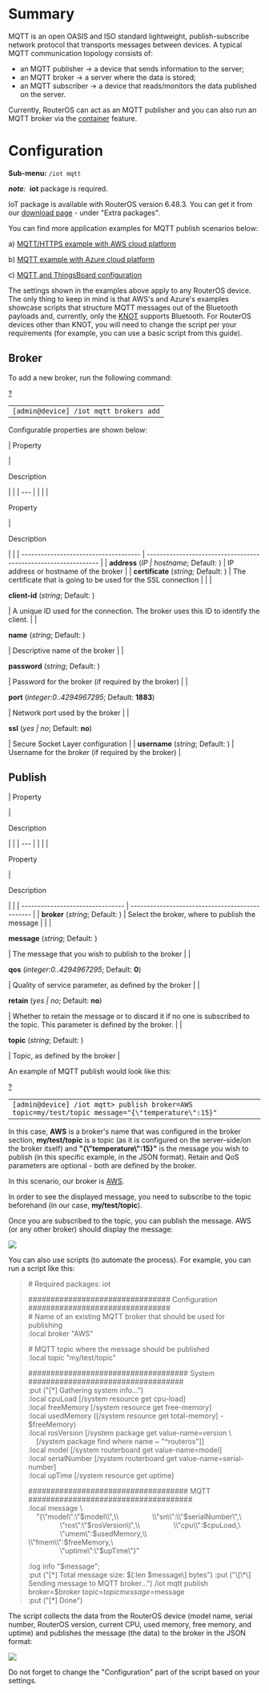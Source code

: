 # Summary

MQTT is an open OASIS and ISO standard lightweight, publish-subscribe network protocol that transports messages between devices. A typical MQTT communication topology consists of:

-   an MQTT publisher → a device that sends information to the server;
-   an MQTT broker → a server where the data is stored;
-   an MQTT subscriber → a device that reads/monitors the data published on the server.

Currently, RouterOS can act as an MQTT publisher and you can also run an MQTT broker via the [container](https://help.mikrotik.com/docs/display/ROS/Container) feature.

# Configuration

**Sub-menu:** `/iot mqtt`

_**note**:_  **iot** package is required.

IoT package is available with RouterOS version 6.48.3. You can get it from our [download page](https://mikrotik.com/download) - under "Extra packages".

You can find more application examples for MQTT publish scenarios below:

a) [MQTT/HTTPS example with AWS cloud platform](https://help.mikrotik.com/docs/pages/viewpage.action?pageId=63045633)

b) [MQTT example with Azure cloud platform](https://help.mikrotik.com/docs/display/UM/MQTT+and+Azure+configuration)

c) [MQTT and ThingsBoard configuration](https://help.mikrotik.com/docs/display/ROS/MQTT+and+ThingsBoard+configuration)

The settings shown in the examples above apply to any RouterOS device. The only thing to keep in mind is that AWS's and Azure's examples showcase scripts that structure MQTT messages out of the Bluetooth payloads and, currently, only the [KNOT](https://mikrotik.com/product/knot) supports Bluetooth. For RouterOS devices other than KNOT, you will need to change the script per your requirements (for example, you can use a basic script from this guide).

## Broker

To add a new broker, run the following command:

[?](https://help.mikrotik.com/docs/display/ROS/MQTT#)

<table border="0" cellpadding="0" cellspacing="0"><tbody><tr><td class="code"><div class="container" title="Hint: double-click to select code"><div class="line number1 index0 alt2" data-bidi-marker="true"><code class="ros plain">[admin@device] </code><code class="ros constants">/iot mqtt brokers </code><code class="ros functions">add</code></div></div></td></tr></tbody></table>

Configurable properties are shown below:

| 
Property

 | 

Description

 |     |
 | --- |  |
 |     |

Property

 | 

Description

 |                                       |
 | ------------------------------------- | --------------------------------------------------------------- |
 | **address** (_IP                      | hostname_; Default: )                                           | IP address or hostname of the broker |
 | **certificate** (_string_; Default: ) | The certificate that is going to be used for the SSL connection |
 |                                       |

**client-id** (_string_; Default: )

 | A unique ID used for the connection. The broker uses this ID to identify the client. |
| 

**name** (_string_; Default: )

 | Descriptive name of the broker |
| 

**password** (_string_; Default: )

 | Password for the broker (if required by the broker) |
| 

**port** (_integer:_0..4294967295__; Default: **1883**)

 | Network port used by the broker |
| 

**ssl** (_yes | no_; Default: **no**)

 | Secure Socket Layer configuration |
| **username** (_string_; Default: ) | Username for the broker (if required by the broker) |

## Publish

| 
Property

 | 

Description

 |     |
 | --- |  |
 |     |

Property

 | 

Description

 |                                  |
 | -------------------------------- | ----------------------------------------------- |
 | **broker** (_string_; Default: ) | Select the broker, where to publish the message |
 |                                  |

**message** (_string_; Default: )

 | The message that you wish to publish to the broker |
| 

**qos** (_integer:_0..4294967295__; Default: **0**)

 | Quality of service parameter, as defined by the broker |
| 

**retain** (_yes | no_; Default: **no**)

 | Whether to retain the message or to discard it if no one is subscribed to the topic. This parameter is defined by the broker. |
| 

**topic** (_string_; Default: )

 | Topic, as defined by the broker |

An example of MQTT publish would look like this:

[?](https://help.mikrotik.com/docs/display/ROS/MQTT#)

<table border="0" cellpadding="0" cellspacing="0"><tbody><tr><td class="code"><div class="container" title="Hint: double-click to select code"><div class="line number1 index0 alt2" data-bidi-marker="true"><code class="ros plain">[admin@device] </code><code class="ros constants">/iot mqtt&gt; publish broker=AWS topic=my/test/topic message="{\"temperature\":15}"</code></div></div></td></tr></tbody></table>

In this case, **AWS** is a broker's name that was configured in the broker section, **my/test/topic** is a topic (as it is configured on the server-side/on the broker itself) and **"{\\"temperature\\":15}"** is the message you wish to publish (in this specific example, in the JSON format). Retain and QoS parameters are optional - both are defined by the broker.

In this scenario, our broker is [AWS](https://aws.amazon.com/iot/).

In order to see the displayed message, you need to subscribe to the topic beforehand (in our case, **my/test/topic**).

Once you are subscribed to the topic, you can publish the message. AWS (or any other broker) should display the message:

![](https://help.mikrotik.com/docs/download/attachments/46759978/image2021-5-26_8-34-1.png?version=1&modificationDate=1622007236280&api=v2)

  

You can also use scripts (to automate the process). For example, you can run a script like this:

> \# Required packages: iot
> 
> ################################ Configuration ################################  
> \# Name of an existing MQTT broker that should be used for publishing  
> :local broker "AWS"
> 
> \# MQTT topic where the message should be published  
> :local topic "my/test/topic"
> 
> #################################### System ###################################  
> :put ("\[\*\] Gathering system info...")  
> :local cpuLoad \[/system resource get cpu-load\]  
> :local freeMemory \[/system resource get free-memory\]  
> :local usedMemory (\[/system resource get total-memory\] - $freeMemory)  
> :local rosVersion \[/system package get value-name=version \\  
>     \[/system package find where name ~ "^routeros"\]\]  
> :local model \[/system routerboard get value-name=model\]  
> :local serialNumber \[/system routerboard get value-name=serial-number\]  
> :local upTime \[/system resource get uptime\]
> 
> #################################### MQTT #####################################  
> :local message \\  
>     "{\\"model\\":\\"$model\\",\\  
>                 \\"sn\\":\\"$serialNumber\\",\\  
>                 \\"ros\\":\\"$rosVersion\\",\\  
>                 \\"cpu\\":$cpuLoad,\\  
>                 \\"umem\\":$usedMemory,\\  
>                 \\"fmem\\":$freeMemory,\\  
>                 \\"uptime\\":\\"$upTime\\"}"
> 
> :log info "$message";  
> :put ("\[\*\] Total message size: $\[:len $message\] bytes")  
> :put ("\[\*\] Sending message to MQTT broker...")  
> /iot mqtt publish broker=$broker topic=$topic message=$message  
> :put ("\[\*\] Done")

The script collects the data from the RouterOS device (model name, serial number, RouterOS version, current CPU, used memory, free memory, and uptime) and publishes the message (the data) to the broker in the JSON format:

![](https://help.mikrotik.com/docs/download/attachments/46759978/image2021-5-26_9-33-13.png?version=1&modificationDate=1622010788772&api=v2)

Do not forget to change the "Configuration" part of the script based on your settings.